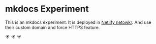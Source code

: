 # mkdocs Experiment

This is an mkdocs experiment. It is deployed in [Netlify netowkr](www.netlify.com). And use their custom domain and force HTTPS feature.

:sunny: :sunny: :sunny:
